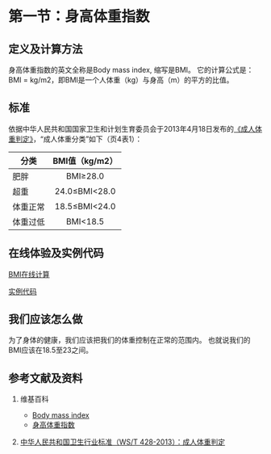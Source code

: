 # 第一节：身高体重指数

## 定义及计算方法

身高体重指数的英文全称是Body mass index, 缩写是BMI。
它的计算公式是：BMI = kg/m2，即BMI是一个人体重（kg）与身高（m）的平方的比值。

## 标准

依据中华人民共和国国家卫生和计划生育委员会于2013年4月18日发布的[《成人体重判定》](http://www.moh.gov.cn/ewebeditor/uploadfile/2013/08/20130808135715967.pdf)，“成人体重分类”如下（页4表1）：

|  分类   |  BMI值（kg/m2） |
|---------| :-------------:|
|肥胖     |   BMI≥28.0     |
|超重	  |	24.0≤BMI<28.0 |
|体重正常  |	18.5≤BMI<24.0 |
|体重过低  |    BMI<18.5    |

## 在线体验及实例代码

[BMI在线计算](https://jsfiddle.net/quanbinn/fw58yv18/)

[实例代码](https://github.com/quanbinn/Basic-Health-Knowledge-We-Need-To-Learn/tree/master/chapters/%E9%99%84%E5%BD%95-code/bmi)

## 我们应该怎么做

为了身体的健康，我们应该把我们的体重控制在正常的范围内。 也就说我们的BMI应该在18.5至23之间。

## 参考文献及资料

1. 维基百科
	- [Body mass index](https://en.wikipedia.org/wiki/Body_mass_index)
	- [身高体重指数](https://zh.wikipedia.org/wiki/%E8%BA%AB%E9%AB%98%E9%AB%94%E9%87%8D%E6%8C%87%E6%95%B8)

2. [中华人民共和国卫生行业标准（WS/T 428-2013）：成人体重判定](http://www.moh.gov.cn/ewebeditor/uploadfile/2013/08/20130808135715967.pdf)
